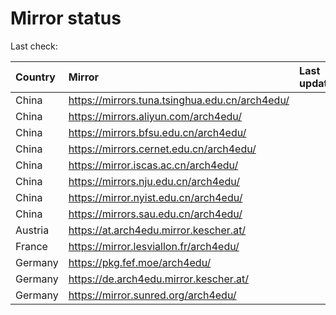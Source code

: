 <script src="./time.js"></script>
# Mirror status
Last check: <script type="text/javascript">localize(1734643198.4073026);</script>

|Country|Mirror|Last update|
|:------|:-----|:----------|
|China|https://mirrors.tuna.tsinghua.edu.cn/arch4edu/|<script type="text/javascript">localize(1734590824);</script>|
|China|https://mirrors.aliyun.com/arch4edu/|<script type="text/javascript">localize(1734590824);</script>|
|China|https://mirrors.bfsu.edu.cn/arch4edu/|<script type="text/javascript">localize(1734590824);</script>|
|China|https://mirrors.cernet.edu.cn/arch4edu/|<script type="text/javascript">localize(1734590824);</script>|
|China|https://mirror.iscas.ac.cn/arch4edu/|<script type="text/javascript">localize(1734590824);</script>|
|China|https://mirrors.nju.edu.cn/arch4edu/|<script type="text/javascript">localize(1734590824);</script>|
|China|https://mirror.nyist.edu.cn/arch4edu/|<script type="text/javascript">localize(1734590824);</script>|
|China|https://mirrors.sau.edu.cn/arch4edu/|<script type="text/javascript">localize(1731653531);</script>|
|Austria|https://at.arch4edu.mirror.kescher.at/|<script type="text/javascript">localize(1734590824);</script>|
|France|https://mirror.lesviallon.fr/arch4edu/|<script type="text/javascript">localize(1734590824);</script>|
|Germany|https://pkg.fef.moe/arch4edu/|<script type="text/javascript">localize(1734590824);</script>|
|Germany|https://de.arch4edu.mirror.kescher.at/|<script type="text/javascript">localize(1734590824);</script>|
|Germany|https://mirror.sunred.org/arch4edu/|<script type="text/javascript">localize(1734590824);</script>|

<script src="./tablefilter/tablefilter.js"></script>
<script src="./table.js"></script>